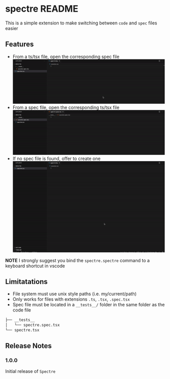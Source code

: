 # spectre README

This is a simple extension to make switching between `code` and `spec` files easier

## Features

- From a ts/tsx file, open the corresponding spec file
![code-to-spec](/assets/code-to-spec.gif)
- From a spec file, open the corresponding ts/tsx file
![spec-to-code](/assets/spec-to-code.gif)
- If no spec file is found, offer to create one
![create-spec](/assets/create-spec.gif)

**NOTE**
I strongly suggest you bind the `spectre.spectre` command to a keyboard shortcut in vscode

## Limitatations

- File system must use unix style paths (i.e. my/current/path)
- Only works for files with extensions `.ts`, `.tsx`, `.spec.tsx`
- Spec file must be located in a `__tests__/` folder in the same folder as the code file
```
├── __tests__
│   └── spectre.spec.tsx
└── spectre.tsx
```

## Release Notes

### 1.0.0

Initial release of `Spectre`
